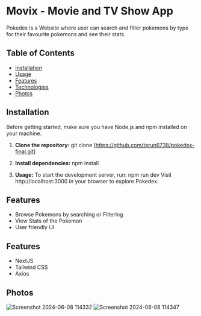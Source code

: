# Movix - Movie and TV Show App

Pokedex is a Website where user can search and filter pokemons by type for their favourite pokemons and see their stats.

## Table of Contents

- [Installation](#installation)
- [Usage](#usage)
- [Features](#features)
- [Technologies](#technologies)
- [Photos](#photos)

## Installation

Before getting started, make sure you have Node.js and npm installed on your machine.

1. **Clone the repository:**
   git clone [https://github.com/tarun6738/pokedex-final.git]

2. **Install dependencies:**
   npm install
   
4. **Usage:** 
  To start the development server, run:
  npm run dev
  Visit http://localhost:3000 in your browser to explore Pokedex.

## Features
  - Browse Pokemons by searching or Filtering
  - View Stats of the Pokemon
  - User friendly UI

## Features
   - NextJS
   - Tailwind CSS
   - Axios


## Photos

   ![Screenshot 2024-06-08 114332](https://github.com/tarun6738/pokedex-final/assets/118709508/bf7b73e6-9132-46fe-a83b-216f2c56b7da)
   ![Screenshot 2024-06-08 114347](https://github.com/tarun6738/pokedex-final/assets/118709508/c8ae0cde-d19a-4514-bc2a-10d51ae99434)


   
